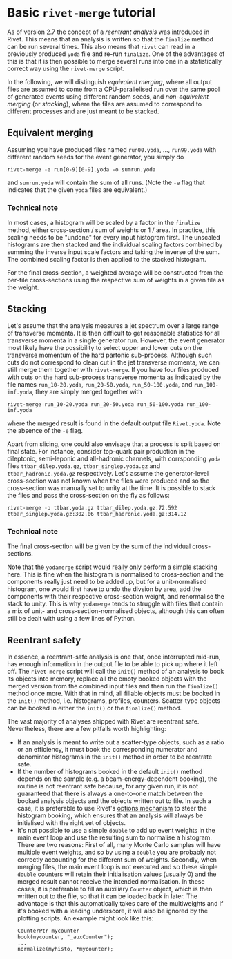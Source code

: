 # Basic `rivet-merge` tutorial

As of version 2.7 the concept of a *reentrant analysis* was introduced in Rivet.
This means that an analysis is written so that the `finalize` method can be run
several times. This also means that `rivet` can read in a previously produced
`yoda` file and re-run `finalize`. One of the advantages of this is that it is
then possible to merge several runs into one in a statistically correct way
using the `rivet-merge` script.

In the following, we will distinguish _equivalent merging_,
where all output files are assumed to come from a CPU-parallelised run
over the same pool of generated events using different random seeds, 
and _non-equivelent merging_ (or _stacking_), where the files are assumed to 
correspond to different processes and are just meant to be stacked.


## Equivalent merging

Assuming you have produced files named `run00.yoda`, ...,
`run99.yoda` with different random seeds for the event generator, you simply do
```
rivet-merge -e run[0-9][0-9].yoda -o sumrun.yoda
```
and `sumrun.yoda` will contain the sum of all runs. (Note the `-e` flag that
indicates that the given `yoda` files are equivalent.)

### Technical note

In most cases, a histogram will be scaled by a factor in the `finalize` method,
either cross-section / sum of weights or 1 / area. In practice, this scaling
needs to be "undone" for every input histogram first. The unscaled histograms 
are then stacked and the individual scaling factors combined by summing the
inverse input scale factors and taking the inverse of the sum.
The combined scaling factor is then applied to the stacked histogram.

For the final cross-section, a weighted average will be constructed from
the per-file cross-sections using the respective sum of weights in a given
file as the weight.


## Stacking

Let's assume that the analysis measures a jet spectrum over a large range 
of transverse momenta. It is then difficult to get reasonable statistics 
for all transverse momenta in a single generator run. However, the event generator 
most likely have the possibility to select upper and lower cuts on the 
transverse momentum of the hard partonic sub-process. Although such cuts
do not correspond to clean cut in the jet transverse momenta, we can still merge
them together with `rivet-merge`. If you have four files produced with cuts on
the hard sub-process transverse momenta as indicated by the file names
`run_10-20.yoda`, `run_20-50.yoda`, `run_50-100.yoda`, and `run_100-inf.yoda`,
they are simply merged together with
```
rivet-merge run_10-20.yoda run_20-50.yoda run_50-100.yoda run_100-inf.yoda 
```
where the merged result is found in the default
output file `Rivet.yoda`. Note the absence of the `-e` flag.


Apart from slicing, one could also envisage that a process is split based
on final state. For instance, consider top-quark pair production in the dileptonic, 
semi-leponic and all-hadronic channels, with corrsponding `yoda` files 
`ttbar_dilep.yoda.gz`, `ttbar_singlep.yoda.gz` and `ttbar_hadronic.yoda.gz` respectively.
Let's assume the generator-level cross-section was not known when the files
were produced and so the cross-section was manually set to unity at the time.
It is possible to stack the files and pass the cross-section on the fly as follows:
```
rivet-merge -o ttbar.yoda.gz ttbar_dilep.yoda.gz:72.592 ttbar_singlep.yoda.gz:302.06 ttbar_hadronic.yoda.gz:314.12
```

### Technical note

The final cross-section will be given by the sum of the individual cross-sections.

Note that the `yodamerge` script would really only perform a simple stacking here. 
This is fine when the histogram is normalised to cross-section and the components 
really just need to be added up, but for a unit-normalised histogram, one would first 
have to undo the divsion by area, add the components with their respective 
cross-section weight, and renormalise the stack to unity. This is why `yodamerge` 
tends to struggle with files that contain a mix of unit- and cross-section-normalised 
objects, although this can often still be dealt with using a few lines of Python.


## Reentrant safety

In essence, a reentrant-safe analysis is one that, once interrupted mid-run,
has enough information in the output file to be able to pick up where it left off.
The `rivet-merge` script will call the `init()` method of an analysis to book 
its objects into memory, replace all the emoty booked objects with the merged version 
from the combined input files and then run the `finalize()` method once more. 
With that in mind, all fillable objects must be booked in the `init()` method, 
i.e. histograms, profiles, counters. Scatter-type objects can be booked in either 
the `init()` or the `finalize()` method.

The vast majority of analyses shipped with Rivet are reentrant safe. 
Nevertheless, there are a few pitfalls worth highlighting:

 * If an analysis is meant to write out a scatter-type objects, such as
   a ratio or an efficiency, it must book the corresponding numerator 
   and denomintor histograms in the `init()` method in order to be 
   reentrate safe.
 * If the number of histograms booked in the default `init()` method
   depends on the sample (e.g. a beam-energy-dependent booking),
   the routine is not reentrant safe because, for any given run,
   it is not guaranteed that there is always a one-to-one match 
   between the booked analysis objects and the objects written 
   out to file. In such a case, it is preferable to use 
   Rivet's [options mechanism](anaoptions.md) to steer the 
   histogram booking, which ensures that an analysis will
   always be initialised with the right set of objects.
 * It's not possible to use a simple `double` to add up 
   event weights in the main event loop and use the 
   resulting sum to normalise a histogram. There are two reasons: 
   First of all, many Monte Carlo samples will have multiple
   event weights, and so by using a `double` you are probably
   not correctly accounting for the different sum of weights.
   Secondly, when merging files, the main event loop is not 
   executed and so these simple `double` counters will retain
   their initialisation values (usually 0) and the merged result
   cannot receive the intended normalisation. In these cases,
   it is preferable to fill an auxiliary `Counter` object, which
   is then written out to the file, so that it can be loaded back in later.
   The advantage is that this automatically takes care of the multiweights
   and if it's booked with a leading underscore, it will also be ignored
   by the plotting scripts. An example might look like this:
   ```
   CounterPtr mycounter
   book(mycounter, "_auxCounter");
   ...
   normalize(myhisto, *mycounter);
   ```

